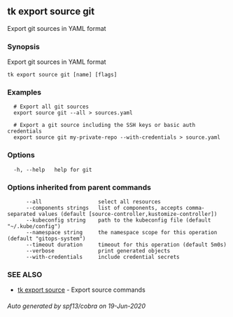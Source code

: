 ## tk export source git

Export git sources in YAML format

### Synopsis

Export git sources in YAML format

```
tk export source git [name] [flags]
```

### Examples

```
  # Export all git sources
  export source git --all > sources.yaml

  # Export a git source including the SSH keys or basic auth credentials
  export source git my-private-repo --with-credentials > source.yaml

```

### Options

```
  -h, --help   help for git
```

### Options inherited from parent commands

```
      --all                  select all resources
      --components strings   list of components, accepts comma-separated values (default [source-controller,kustomize-controller])
      --kubeconfig string    path to the kubeconfig file (default "~/.kube/config")
      --namespace string     the namespace scope for this operation (default "gitops-system")
      --timeout duration     timeout for this operation (default 5m0s)
      --verbose              print generated objects
      --with-credentials     include credential secrets
```

### SEE ALSO

* [tk export source](tk_export_source.md)	 - Export source commands

###### Auto generated by spf13/cobra on 19-Jun-2020
